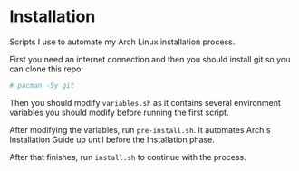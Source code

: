# Installation
Scripts I use to automate my Arch Linux installation process.

First you need an internet connection and then you should install git
so you can clone this repo:

``` sh
# pacman -Sy git
```

Then you should modify `variables.sh` as it contains several environment
variables you should modify before running the first script.

After modifying the variables, run `pre-install.sh`. It automates Arch's
Installation Guide up until before the Installation phase.

After that finishes, run `install.sh` to continue with the process.
